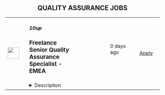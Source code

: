 <div align="center"><h2>QUALITY ASSURANCE JOBS</h2></div><table><tr>
                <td width="100" height="100" rowspan="2">
                    <img src="https://pbs.twimg.com/profile_images/2738508979/760be3edebfa0195e36fb3dba07297c1_400x400.png" width="38px" height="auto">
                </td>
                <td width="300">
                    <h5>10up</h5>
                    <h3>Freelance Senior Quality Assurance Specialist - EMEA</h3>
                </td>
                <td width="300">
                    <code></code>
                </td>
                <td width="200">
                <text>0 days ago</text>
                </td>
                <td width="100" rowspan="2">
                <a href="https://jobs.lever.co/10up-2/554613c4-8a3d-43ea-a3dd-5d9058c8add0" align="right" target="_blank">Apply</a>
                </td>
            </tr>
            <tr>
                <td colspan="3">
                <details><summary>Description</summary>
                <div class="section page-centered" data-qa="job-description"><div><b style="font-size: 18px">Location: Remote - Europe</b> (Open to applicants located anywhere in Western Europe-aligned time zones.)</div><div><br></div><div>As an experienced Senior Quality Assurance Specialist with 10up, you’ll be responsible for carrying out manual, visual and functional testing throughout the software development life cycle on unique projects across large web builds and ongoing retainers for high priority clients - ensuring that we not only meet defined requirements, but that we consistently deliver the highest quality experience for our end users.</div><div>As a leading digital agency, 10up’s client roster spans from innovative startups and impactful non-profits to some of the biggest names in the industry, such as ESPN, Google, The New York Times Co., Microsoft, and The Nobel Prize Committee.</div><div><br></div><div>Intentionally remote since day one, spanning six continents and 40 countries, 10up fully embraces the benefits of distributed work.</div><div><br></div></div><div class="section page-centered"><div><h3>What you will do: </h3><ul class="posting-requirements plain-list"><ul><li>Act as the day-to-day QA Owner for dedicated client projects, exhibiting senior-level ownership over QA planning and execution.</li><li>Successfully create and execute on QA and test case plans by exhibiting ownership of assigned work, proactively flagging blockers, and ensuring alignment of individual output with expected milestones and deadlines. Test cases should follow industry standards and cover all aspects of the property being tested.</li><li>Ensure superior quality deliverables by engaging cross-discipline leadership, enforcing rigorous QA processes and standards, and taking senior-level ownership of end to end delivery and client satisfaction.</li><li>Leverage 10up tools, standards, and processes in all client work. Maintain highly collaborative relationships with project managers and discipline directors to achieve elite project outcomes.</li><li>Actively participate in project discovery to align on QA project requirements. Assist with translating requirements into comprehensive approaches for QA and test case plans that meet established timelines and budgets.</li><li>Demonstrate a senior-level consultative, client-focused approach through an understanding of underlying client business goals and objectives and support the project team to identify strategic and proactive preventative QA solutions.&nbsp;</li></ul></ul></div></div><div class="section page-centered"><div><h3>About you: </h3><ul class="posting-requirements plain-list"><ul><li>You have at least 4+ years of Quality Assurance experience for web-based technology projects; specifically focused on quality assurance testing for web applications and software products, including cross-browser and cross-device testing -- emulated and on-device.</li><li>You are comfortable with major computer and mobile operating systems, including Windows 10, Mac OS/X, iOS, Android, and the major browsers that operate on them (e.g. Safari, Firefox, Chrome), as well as having experience defining tests and reviewing test results with BrowserStack and other cross-platform testing tools.</li><li>You have experience writing detail-oriented test plans and test cases for manual testing.</li><li>You apply critical thinking, user empathy, adaptability, and an attention to detail in everything you do, enabling you to not only troubleshoot bugs, but to also identify and offer preventative solutions to potential quality issues before they become problems.&nbsp;</li><li>You are comfortable being a part of and managing time against multiple parallel cross-functional delivery teams, and directly owning the success of QA across your projects.</li></ul></ul></div></div><!--[2022-11-28] [GOLD-2535] Remove payTransparencyV1 when feature flag is fully removed--><div class="section page-centered" data-qa="closing-description"><div><b><span style="font-size: 18px">Join our Contractor Pool!&nbsp;</span></b></div><div><br></div><div>We are currently accepting applications for potential upcoming freelance QA opportunities. If you are passionate about 10up's mission and great QA work, please apply. We'd appreciate the opportunity to personally review your application. Everyone gets a response.</div><div><br></div><div>Read more about <a href="https://drive.google.com/file/d/1nQ9yWRqfDA" class="postings-link">What to Expect</a> through our Recruiting process.</div><div><br></div><div>We don't want you to miss any communication from us! To ensure you receive updates on your application, please add jobs@10up.com to your contacts list! #LI-Remote</div><div><br></div></div><div class="section page-centered last-section-apply" data-qa="btn-apply-bottom"><a class="postings-btn template-btn-submit hex-color" data-qa="show-page-apply" href="https://jobs.lever.co/10up-2/554613c4-8a3d-43ea-a3dd-5d9058c8add0/apply">Apply for this job</a></div>
                </details>
                </td>
            </tr></table>